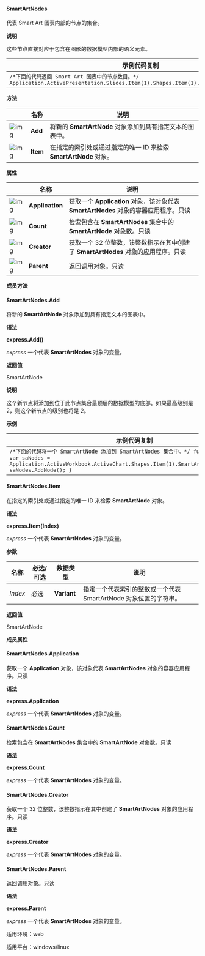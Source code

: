 #### **SmartArtNodes**



代表 Smart Art 图表内部的节点的集合。

**说明**

这些节点直接对应于包含在图形的数据模型内部的语义元素。

| 示例代码复制                                                 |
| ------------------------------------------------------------ |
| `/*下面的代码返回 Smart Art 图表中的节点数目。*/ Application.ActivePresentation.Slides.Item(1).Shapes.Item(1).SmartArt.AllNodes.Count` |

**方法**

|                                                              | 名称     | 说明                                                         |
| ------------------------------------------------------------ | -------- | ------------------------------------------------------------ |
| ![img](https://qn.cache.wpscdn.cn/encs/doc/office_v19/gif/methods.gif) | **Add**  | 将新的 **SmartArtNode** 对象添加到具有指定文本的图表中。     |
| ![img](https://qn.cache.wpscdn.cn/encs/doc/office_v19/gif/methods.gif) | **Item** | 在指定的索引处或通过指定的唯一 ID 来检索 **SmartArtNode** 对象。 |

**属性**

|                                                              | 名称            | 说明                                                         |
| ------------------------------------------------------------ | --------------- | ------------------------------------------------------------ |
| ![img](https://qn.cache.wpscdn.cn/encs/doc/office_v19/gif/properties.gif) | **Application** | 获取一个 **Application** 对象，该对象代表 **SmartArtNodes** 对象的容器应用程序。只读 |
| ![img](https://qn.cache.wpscdn.cn/encs/doc/office_v19/gif/properties.gif) | **Count**       | 检索包含在 **SmartArtNodes** 集合中的 **SmartArtNode** 对象数。只读 |
| ![img](https://qn.cache.wpscdn.cn/encs/doc/office_v19/gif/properties.gif) | **Creator**     | 获取一个 32 位整数，该整数指示在其中创建了 **SmartArtNodes** 对象的应用程序。只读 |
| ![img](https://qn.cache.wpscdn.cn/encs/doc/office_v19/gif/properties.gif) | **Parent**      | 返回调用对象。只读                                           |

**成员方法**

#### **SmartArtNodes.Add**

将新的 **SmartArtNode** 对象添加到具有指定文本的图表中。

**语法**

**express.Add()**

*express*   一个代表 **SmartArtNodes** 对象的变量。

**返回值**

SmartArtNode

**说明**

这个新节点将添加到位于此节点集合最顶层的数据模型的底部。如果最高级别是 2，则这个新节点的级别也将是 2。

**示例**

| 示例代码复制                                                 |
| ------------------------------------------------------------ |
| `/*下面的代码将一个 SmartArtNode 添加到 SmartArtNodes 集合中。*/ function test(){ 	var saNodes = Application.ActiveWorkbook.ActiveChart.Shapes.Item(1).SmartArt.AllNodes.Item(1); 	saNodes.AddNode(); }` |

#### **SmartArtNodes.Item**

在指定的索引处或通过指定的唯一 ID 来检索 **SmartArtNode** 对象。

**语法**

**express.Item(Index)**

*express*   一个代表 **SmartArtNodes** 对象的变量。

**参数**

| **名称** | **必选/可选** | **数据类型** | **说明**                                                     |
| -------- | ------------- | ------------ | ------------------------------------------------------------ |
| *Index*  | 必选          | **Variant**  | 指定一个代表索引的整数或一个代表 SmartArtNode 对象位置的字符串。 |

**返回值**

SmartArtNode

**成员属性**

#### **SmartArtNodes.Application**

获取一个 **Application** 对象，该对象代表 **SmartArtNodes** 对象的容器应用程序。只读

**语法**

**express.Application**

*express*   一个代表 **SmartArtNodes** 对象的变量。

#### **SmartArtNodes.Count**

检索包含在 **SmartArtNodes** 集合中的 **SmartArtNode** 对象数。只读

**语法**

**express.Count**

*express*   一个代表 **SmartArtNodes** 对象的变量。

#### **SmartArtNodes.Creator**

获取一个 32 位整数，该整数指示在其中创建了 **SmartArtNodes** 对象的应用程序。只读

**语法**

**express.Creator**

*express*   一个代表 **SmartArtNodes** 对象的变量。

#### **SmartArtNodes.Parent**

返回调用对象。只读

**语法**

**express.Parent**

*express*   一个代表 **SmartArtNodes** 对象的变量。

适用环境：web

适用平台：windows/linux